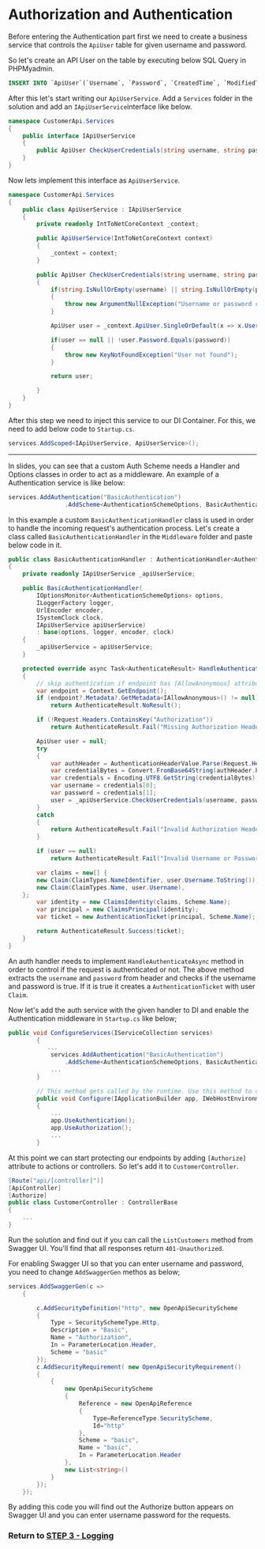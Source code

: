 # Authorization and Authentication
Before entering the Authentication part first we need to create a business service that controls the `ApiUser` table for given username and password. 

So let's create an API User on the table by executing below SQL Query in PHPMyadmin.

```sql
INSERT INTO `ApiUser`(`Username`, `Password`, `CreatedTime`, `ModifiedTime`) VALUES ('adbaykal','adbpass',CURRENT_TIME,CURRENT_TIME)
```

After this let's start writing our `ApiUserService`. Add a `Services` folder in the solution and add an `IApiUserService`interface like below.

```csharp
namespace CustomerApi.Services
{
    public interface IApiUserService
    {
        public ApiUser CheckUserCredentials(string username, string password);
    }
}
```

Now lets implement this interface as `ApiUserService`.

```csharp
namespace CustomerApi.Services
{
    public class ApiUserService : IApiUserService
    {
        private readonly IntToNetCoreContext _context;

        public ApiUserService(IntToNetCoreContext context)
        {
            _context = context;
        }

        public ApiUser CheckUserCredentials(string username, string password)
        {
            if(string.IsNullOrEmpty(username) || string.IsNullOrEmpty(password))
            {
                throw new ArgumentNullException("Username or password cannot be empty");
            }

            ApiUser user = _context.ApiUser.SingleOrDefault(x => x.Username.Equals(username));

            if(user == null || !user.Password.Equals(password))
            {
                throw new KeyNotFoundException("User not found");
            }

            return user;

        }
    }
}

```

After this step we need to inject this service to our DI Container. For this, we need to add below code to `Startup.cs`.

```csharp
services.AddScoped<IApiUserService, ApiUserService>();
```
---
In slides, you can see that a custom Auth Scheme needs a Handler and Options classes in order to act as a middleware. An example of a Authentication service is like below:
```csharp
services.AddAuthentication("BasicAuthentication")
                .AddScheme<AuthenticationSchemeOptions, BasicAuthenticationHandler>("BasicAuthentication", null);
```

In this example a custom `BasicAuthenticationHandler` class is used in order to handle the incoming request's authentication process. Let's create a class called `BasicAuthenticationHandler` in the `Middleware` folder and paste below code in it.

```csharp
public class BasicAuthenticationHandler : AuthenticationHandler<AuthenticationSchemeOptions>
{
    private readonly IApiUserService _apiUserService;

    public BasicAuthenticationHandler(
        IOptionsMonitor<AuthenticationSchemeOptions> options,
        ILoggerFactory logger,
        UrlEncoder encoder,
        ISystemClock clock,
        IApiUserService apiUserService)
        : base(options, logger, encoder, clock)
    {
        _apiUserService = apiUserService;
    }

    protected override async Task<AuthenticateResult> HandleAuthenticateAsync()
    {
        // skip authentication if endpoint has [AllowAnonymous] attribute
        var endpoint = Context.GetEndpoint();
        if (endpoint?.Metadata?.GetMetadata<IAllowAnonymous>() != null)
            return AuthenticateResult.NoResult();

        if (!Request.Headers.ContainsKey("Authorization"))
            return AuthenticateResult.Fail("Missing Authorization Header");

        ApiUser user = null;
        try
        {
            var authHeader = AuthenticationHeaderValue.Parse(Request.Headers["Authorization"]);
            var credentialBytes = Convert.FromBase64String(authHeader.Parameter);
            var credentials = Encoding.UTF8.GetString(credentialBytes).Split(new[] { ':' }, 2);
            var username = credentials[0];
            var password = credentials[1];
            user = _apiUserService.CheckUserCredentials(username, password);
        }
        catch
        {
            return AuthenticateResult.Fail("Invalid Authorization Header");
        }

        if (user == null)
            return AuthenticateResult.Fail("Invalid Username or Password");

        var claims = new[] {
        new Claim(ClaimTypes.NameIdentifier, user.Username.ToString()),
        new Claim(ClaimTypes.Name, user.Username),
    };
        var identity = new ClaimsIdentity(claims, Scheme.Name);
        var principal = new ClaimsPrincipal(identity);
        var ticket = new AuthenticationTicket(principal, Scheme.Name);

        return AuthenticateResult.Success(ticket);
    }
}
```

An auth handler needs to implement `HandleAuthenticateAsync` method in order to control if the request is authenticated or not. The above method extracts the `username` and `password` from header and checks if the username and password is true. If it is true it creates a `AuthenticationTicket` with user `Claim`.

Now let's add the auth service with the given handler to DI and enable the Authentication middleware in `Startup.cs` like below;

```csharp
public void ConfigureServices(IServiceCollection services)
        {
           ...
            services.AddAuthentication("BasicAuthentication")
                .AddScheme<AuthenticationSchemeOptions, BasicAuthenticationHandler>("BasicAuthentication", null);
            ...
        }

        // This method gets called by the runtime. Use this method to configure the HTTP request pipeline.
        public void Configure(IApplicationBuilder app, IWebHostEnvironment env)
        {
            ...
            app.UseAuthentication();
            app.UseAuthorization();
            ...
        }
```

At this point we can start protecting our endpoints by adding `[Authorize]` attribute to actions or controllers. So let's add it to `CustomerController`.

```csharp
[Route("api/[controller]")]
[ApiController]
[Authorize]
public class CustomerController : ControllerBase
{
    ...
}
```

Run the solution and find out if you can call the `ListCustomers` method from Swagger UI. You'll find that all responses return `401-Unauthorized`.

For enabling Swagger UI so that you can enter username and password, you need to change `AddSwaggerGen` methos as below;

```csharp
services.AddSwaggerGen(c =>
    {

        c.AddSecurityDefinition("http", new OpenApiSecurityScheme
        {
            Type = SecuritySchemeType.Http,
            Description = "Basic",
            Name = "Authorization",
            In = ParameterLocation.Header,
            Scheme = "basic"
        });
        c.AddSecurityRequirement( new OpenApiSecurityRequirement()
        {
            { 
                new OpenApiSecurityScheme
                {
                    Reference = new OpenApiReference
                    {
                        Type=ReferenceType.SecurityScheme,
                        Id="http"
                    },
                    Scheme = "basic",
                    Name = "basic",
                    In = ParameterLocation.Header
                }, 
                new List<string>()
            }
        });
    });
```

By adding this code you will find out the Authorize button appears on Swagger UI and you can enter username password for the requests.

### Return to [STEP 3 - Logging](STEP3-Logging.md)